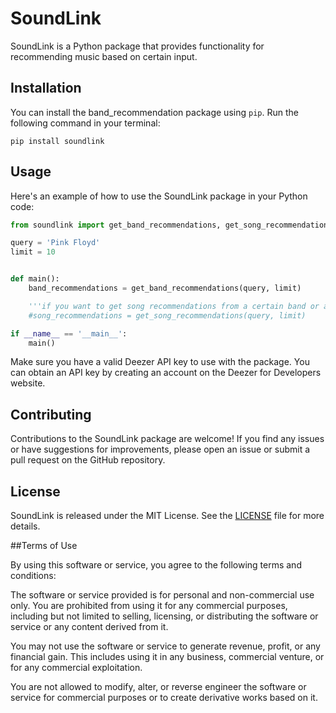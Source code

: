 
# SoundLink

SoundLink is a Python package that provides functionality for recommending music based on certain input.

## Installation

You can install the band_recommendation package using `pip`. Run the following command in your terminal:


```
pip install soundlink
```


## Usage

Here's an example of how to use the SoundLink package in your Python code:

```python
from soundlink import get_band_recommendations, get_song_recommendations

query = 'Pink Floyd'
limit = 10


def main():
    band_recommendations = get_band_recommendations(query, limit)

    '''if you want to get song recommendations from a certain band or artist:'''
    #song_recommendations = get_song_recommendations(query, limit)

if __name__ == '__main__':
    main()

```


Make sure you have a valid Deezer API key to use with the package. You can obtain an API key by creating an account on the Deezer for Developers website.

## Contributing

Contributions to the SoundLink package are welcome! If you find any issues or have suggestions for improvements, please open an issue or submit a pull request on the GitHub repository.

## License

SoundLink  is released under the MIT License. See the [LICENSE](https://github.com/tudor-Spaima/MusicMap/blob/main/LICENSE "MIT_LICENSE") file for more details.

##Terms of Use

By using this software or service, you agree to the following terms and conditions:

The software or service provided is for personal and non-commercial use only. You are prohibited from using it for any commercial purposes, including but not limited to selling, licensing, or distributing the software or service or any content derived from it.

You may not use the software or service to generate revenue, profit, or any financial gain. This includes using it in any business, commercial venture, or for any commercial exploitation.

You are not allowed to modify, alter, or reverse engineer the software or service for commercial purposes or to create derivative works based on it.


